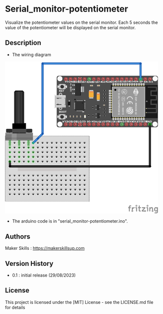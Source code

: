 # Serial_monitor-potentiometer

Visualize the potentiometer values on the serial monitor. Each 5 seconds the value of the potentiometer will be displayed on the serial monitor.

## Description

- The wiring diagram

![This is an alt text.](../img/example_5.png "serial_monitor-potentiometer")

- The arduino code is in "serial_monitor-potentiometer.ino".
## Authors

Maker Skills : https://makerskillsup.com

## Version History

- 0.1 : initial release (29/08/2023)

## License

This project is licensed under the [MIT] License - see the LICENSE.md file for details
